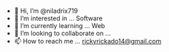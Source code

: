 - 👋 Hi, I’m @niladrix719
- 👀 I’m interested in ... Software
- 🌱 I’m currently learning ... Web
- 💞️ I’m looking to collaborate on ...
- 📫 How to reach me ... rickyrickado14@gmail.com

<!---
ricky1455/ricky1455 is a ✨ special ✨ repository because its `README.md` (this file) appears on your GitHub profile.
You can click the Preview link to take a look at your changes.
--->
